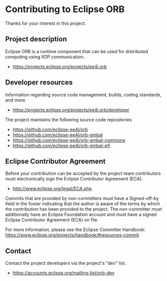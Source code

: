 [//]: # " Copyright (c) 2020 Oracle and/or its affiliates. All rights reserved. "
[//]: # "  "
[//]: # " This program and the accompanying materials are made available under the "
[//]: # " terms of the Eclipse Public License v. 2.0 which is available at "
[//]: # " http://www.eclipse.org/legal/epl-2.0, or the Eclipse Distribution License "
[//]: # " v. 1.0 which is available at "
[//]: # " http://www.eclipse.org/org/documents/edl-v10.php. "
[//]: # "  "
[//]: # " This Source Code may also be made available under the following Secondary "
[//]: # " Licenses when the conditions for such availability set forth in the Eclipse "
[//]: # " Public License v. 2.0 are satisfied: GNU General Public License v2.0 "
[//]: # " w/Classpath exception which is available at "
[//]: # " https://www.gnu.org/software/classpath/license.html. "
[//]: # "  "
[//]: # " SPDX-License-Identifier: EPL-2.0 OR BSD-3-Clause OR GPL-2.0 WITH "
[//]: # " Classpath-exception-2.0 "

# Contributing to Eclipse ORB

Thanks for your interest in this project.

## Project description

Eclipse ORB is a runtime component that can be used for distributed computing
using IIOP communication.

* https://projects.eclipse.org/projects/ee4j.orb

## Developer resources

Information regarding source code management, builds, coding standards, and
more.

* https://projects.eclipse.org/projects/ee4j.orb/developer

The project maintains the following source code repositories

* https://github.com/eclipse-ee4j/orb
* https://github.com/eclipse-ee4j/orb-gmbal
* https://github.com/eclipse-ee4j/orb-gmbal-commons
* https://github.com/eclipse-ee4j/orb-gmbal-pfl

## Eclipse Contributor Agreement

Before your contribution can be accepted by the project team contributors must
electronically sign the Eclipse Contributor Agreement (ECA).

* http://www.eclipse.org/legal/ECA.php

Commits that are provided by non-committers must have a Signed-off-by field in
the footer indicating that the author is aware of the terms by which the
contribution has been provided to the project. The non-committer must
additionally have an Eclipse Foundation account and must have a signed Eclipse
Contributor Agreement (ECA) on file.

For more information, please see the Eclipse Committer Handbook:
https://www.eclipse.org/projects/handbook/#resources-commit

## Contact

Contact the project developers via the project's "dev" list.

* https://accounts.eclipse.org/mailing-list/orb-dev

